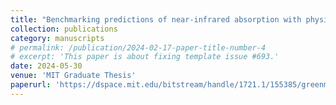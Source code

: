```yaml
---
title: "Benchmarking predictions of near-infrared absorption with physics-based and machine learning methods"
collection: publications
category: manuscripts
# permalink: /publication/2024-02-17-paper-title-number-4
# excerpt: 'This paper is about fixing template issue #693.'
date: 2024-05-30
venue: 'MIT Graduate Thesis'
paperurl: 'https://dspace.mit.edu/bitstream/handle/1721.1/155385/greenman-kpg-phd-cheme-2024-thesis.pdf?sequence=-1&isAllowed=y#page=143'
---
```

